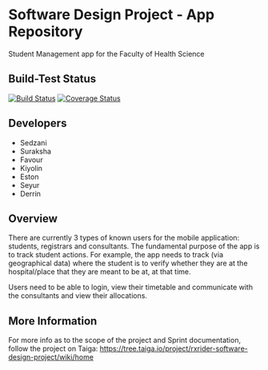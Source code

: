 # Software Design Project - App Repository

Student Management app for the Faculty of Health Science

## Build-Test Status

[![Build Status](https://travis-ci.com/RXRider1451/Software-Design-Project.svg?branch=main)](https://travis-ci.com/RXRider1451/Software-Design-Project) [![Coverage Status](https://coveralls.io/repos/github/RXRider1451/Software-Design-Project/badge.svg)](https://coveralls.io/github/RXRider1451/Software-Design-Project)


## Developers

* Sedzani 
* Suraksha 
* Favour
* Kiyolin
* Eston
* Seyur
* Derrin


## Overview

There are currently 3 types of known users for the mobile application: students, registrars and consultants. The fundamental purpose of the app is to track student actions. For example, the app needs to track (via geographical data) where the student is to verify whether they are at the hospital/place that they are meant to be at, at that time. 

Users need to be able to login, view their timetable and communicate with the consultants and view their allocations.


## More Information

For more info as to the scope of the project and Sprint documentation, follow the project on Taiga:
https://tree.taiga.io/project/rxrider-software-design-project/wiki/home
